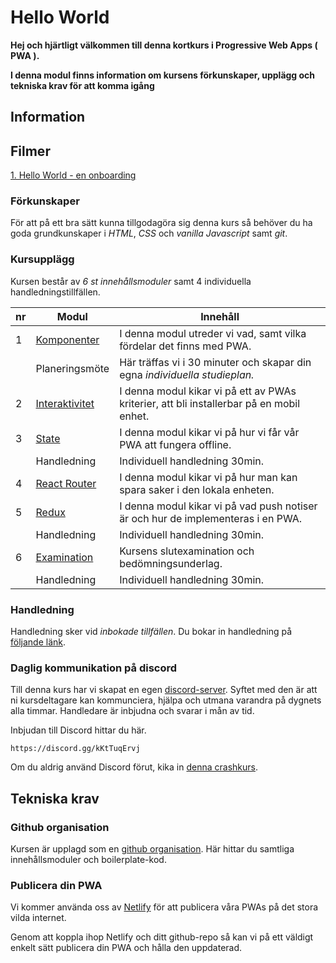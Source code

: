 # Hello World
**Hej och hjärtligt välkommen till denna kortkurs i Progressive Web Apps ( PWA ).**

**I denna modul finns information om kursens förkunskaper, upplägg och tekniska krav för att komma igång**

## Information

## Filmer
[1. Hello World - en onboarding](#)

### Förkunskaper
För att på ett bra sätt kunna tillgodagöra sig denna kurs så behöver du ha goda grundkunskaper i *HTML*, *CSS* och *vanilla Javascript* samt *git*.

### Kursupplägg
Kursen består av *6 st innehållsmoduler* samt 4 individuella handledningstillfällen.

|nr|Modul|Innehåll|
|---|---|---|
|1|[Komponenter](https://github.com/FU-PWA-HT21/1.-PWA)|I denna modul utreder vi vad, samt vilka fördelar det finns med PWA.|
||Planeringsmöte|Här träffas vi i 30 minuter och skapar din egna *individuella studieplan.*|
|2|[Interaktivitet](https://github.com/FU-PWA-HT21/2.-Installable)|I denna modul kikar vi på ett av PWAs kriterier, att bli installerbar på en mobil enhet.|
|3|[State ](https://github.com/FU-PWA-HT21/3.-Offline-capable)|I denna modul kikar vi på hur vi får vår PWA att fungera offline.|
||Handledning|Individuell handledning 30min.|
|4|[React Router](https://github.com/FU-PWA-HT21/4.-Storage)|I denna modul kikar vi på hur man kan spara saker i den lokala enheten.|
|5|[Redux](https://github.com/FU-PWA-HT21/5.-Push-notifications)|I denna modul kikar vi på vad push notiser är och hur de implementeras i en PWA.|
||Handledning|Individuell handledning 30min.|
|6|[Examination](#)|Kursens slutexamination och bedömningsunderlag.|
||Handledning|Individuell handledning 30min.|

### Handledning
Handledning sker vid _inbokade tillfällen_. Du bokar in handledning på [följande länk]().

### Daglig kommunikation på discord
Till denna kurs har vi skapat en egen [discord-server](https://discord.com/). Syftet med den är att ni kursdeltagare kan kommunciera, hjälpa och utmana varandra på dygnets alla timmar. Handledare är inbjudna och svarar i mån av tid.

Inbjudan till Discord hittar du här.
```
https://discord.gg/kKtTuqErvj
```

Om du aldrig använd Discord förut, kika in [denna crashkurs](https://www.youtube.com/watch?v=M9Lqwe7R2X0).


## Tekniska krav

### Github organisation
Kursen är upplagd som en [github organisation](https://github.com/Folkuniversitetet-React). Här hittar du samtliga innehållsmoduler och boilerplate-kod.

### Publicera din PWA
Vi kommer använda oss av [Netlify](https://www.netlify.com/) för att publicera våra PWAs på det stora vilda internet. 

Genom att koppla ihop Netlify och ditt github-repo så kan vi på ett väldigt enkelt sätt publicera din PWA och hålla den uppdaterad.

